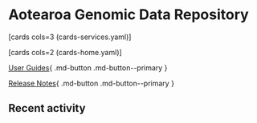 # Aotearoa Genomic Data Repository

[cards cols=3 (cards-services.yaml)]

[cards cols=2 (cards-home.yaml)]

[User Guides](user-guides/index.md){ .md-button .md-button--primary }

[Release Notes](releases/index.md){ .md-button .md-button--primary }

## Recent activity

<!--START_SECTION:activity-->
<!--END_SECTION:activity-->